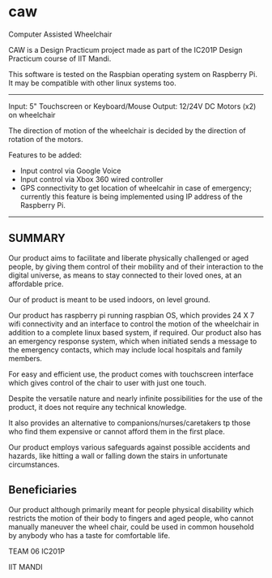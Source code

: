 # caw
Computer Assisted Wheelchair


CAW is a Design Practicum project made as part of the IC201P Design Practicum course of IIT Mandi.

This software is tested on the Raspbian operating system on Raspberry Pi. It may be compatible with other linux systems too. 


*****************************************************************************************

Input: 5" Touchscreen or Keyboard/Mouse
Output: 12/24V DC Motors (x2) on wheelchair


The direction of motion of the wheelchair is decided by the direction of rotation of the motors.



Features to be added: 

* Input control via Google Voice
* Input control via Xbox 360 wired controller
* GPS connectivity to get location of wheelcahir in case of emergency; currently this feature is being implemented using IP address of the Raspberry Pi.

*****************************************************************************************

## SUMMARY

Our product aims to facilitate and liberate physically challenged or aged people, by giving them control of their mobility and of their interaction to the digital universe, as means to stay connected to their loved ones, at an affordable price.

Our of product is meant to be used indoors, on level ground.

Our product has raspberry pi running raspbian OS, which provides 24 X 7 wifi connectivity and an interface to control the motion of the wheelchair in addition to a complete linux based system, if required. Our product also has an emergency response system, which when initiated  sends a message to the emergency contacts, which may include local hospitals and family members.

For easy and efficient use, the product comes with touchscreen interface which gives control of the chair to user with just one touch.

Despite the versatile nature and nearly infinite possibilities for the use of the product, it does not require any technical knowledge. 

It also provides an alternative to companions/nurses/caretakers tp those who find them expensive or cannot afford them in the first place.

Our product employs various safeguards against possible accidents and hazards, like hitting a wall or falling down the stairs in unfortunate circumstances. 


## Beneficiaries

Our product although primarily meant for people physical disability which restricts the motion of their body to fingers and aged people, who cannot manually maneuver the wheel chair, could be used in common household by anybody who has a taste for comfortable life.


TEAM 06 
IC201P

IIT MANDI
